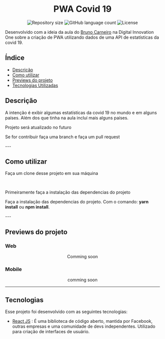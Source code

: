 <h1 align="center">
  PWA Covid 19
</h1>

<p align="center">
 <img alt="Repository size" src="https://img.shields.io/github/repo-size/luizeduul/PWA-covid19-Statistics">
 <img alt="GitHub language count" src="https://img.shields.io/github/languages/count/luizeduul/PWA-covid19-Statistics">
 <img alt="License" src="https://img.shields.io/badge/license-MIT-brightgreen">
</p>

<p>Desenvolvido com a ideia da aula  do <a href="https://www.linkedin.com/in/carneirobruno/" target="_blank" rel="noopener noreferrer nofollow">Bruno Carneiro</a> na Digital Innovation One sobre a criação de PWA utilizando dados de uma API de estatísticas da covid 19.  
  
</p>

## Índice
- [Descrição](#descrição)
- [Como utilizar](#como-utilizar)
- [Previews do projeto](#previews-do-projeto)
- [Tecnologias Utilizadas](#tecnologias)

## Descrição
<p>A intenção é exibir algumas estatísticas da covid 19 no mundo e em alguns países. Além dos que tinha na aula incluí mais alguns países.</p>
<p>Projeto será atualizado no futuro</p>
<p>Se for contribuir faça uma branch e faça um pull request</p>
---

## Como utilizar 
<p>Faça um clone desse projeto em sua máquina</p><br>
<p>Primeiramente faça a instalação das dependencias do projeto</p>
<p>Faça a instalação das dependencias do projeto. Com o comando: <strong>yarn install</strong> ou <strong>npm install</strong>.</p>
---

## Previews do projeto
<h3>Web</h3>
<p align="center">
  Comming soon
</p>

<h3>Mobile</h3>
<p align="center">
  comming soon
</p>

---

## Tecnologias
 Esse projeto foi desenvolvido com as seguintes tecnologias:
  - [React JS](https://reactjs.org) : É uma biblioteca de código aberto, mantida por Facebook, outras empresas e uma comunidade de devs independentes. Utilizado para criação de interfaces de usuário.
